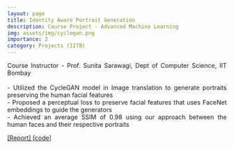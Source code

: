 ```yaml
---
layout: page
title: Identity Aware Portrait Generation
description: Course Project - Advanced Machine Learning
img: assets/img/cyclegan.png
importance: 2
category: Projects (IITB)
---
```


<p align="justify"> Course Instructor - Prof. Sunita Sarawagi, Dept of Computer Science, IIT Bombay <br> <br>
- Utilized the CycleGAN model in Image translation to generate portraits preserving the human facial features <br>
- Proposed a perceptual loss to preserve facial features that uses FaceNet embeddings to guide the generators <br>
- Achieved an average SSIM of 0.98 using our approach between the human faces and their respective portraits </p>

<a href = "https://jay6101.github.io/assets/pdf/AML_Final_Report.pdf"> [Report]</a><a href = "https://github.com/jay6101/Identity_aware_potrait_gen"> [code]</a>
